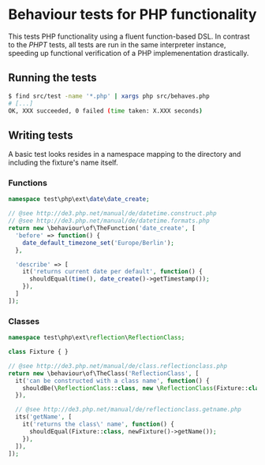 Behaviour tests for PHP functionality
=====================================
This tests PHP functionality using a fluent function-based DSL. In contrast to the *PHPT* tests, all tests are run in the same interpreter instance, speeding up functional verification of a PHP implemenentation drastically.

Running the tests
-----------------

```sh
$ find src/test -name '*.php' | xargs php src/behaves.php
# [...]
OK, XXX succeeded, 0 failed (time taken: X.XXX seconds)
```

Writing tests
-------------

A basic test looks resides in a namespace mapping to the directory and including the fixture's name itself.

### Functions

```php
namespace test\php\ext\date\date_create;

// @see http://de3.php.net/manual/de/datetime.construct.php
// @see http://de3.php.net/manual/de/datetime.formats.php
return new \behaviour\of\TheFunction('date_create', [
  'before' => function() {
    date_default_timezone_set('Europe/Berlin');
  },

  'describe' => [
    it('returns current date per default', function() {
      shouldEqual(time(), date_create()->getTimestamp());
    }),
  ]
]);
```

### Classes

```php
namespace test\php\ext\reflection\ReflectionClass;

class Fixture { }

// @see http://de3.php.net/manual/de/class.reflectionclass.php
return new \behaviour\of\TheClass('ReflectionClass', [
  it('can be constructed with a class name', function() {
    shouldBe(\ReflectionClass::class, new \ReflectionClass(Fixture::class));
  }),

  // @see http://de3.php.net/manual/de/reflectionclass.getname.php
  its('getName', [
    it('returns the class\' name', function() {
      shouldEqual(Fixture::class, newFixture()->getName());
    }),
  ]),
]);
```
